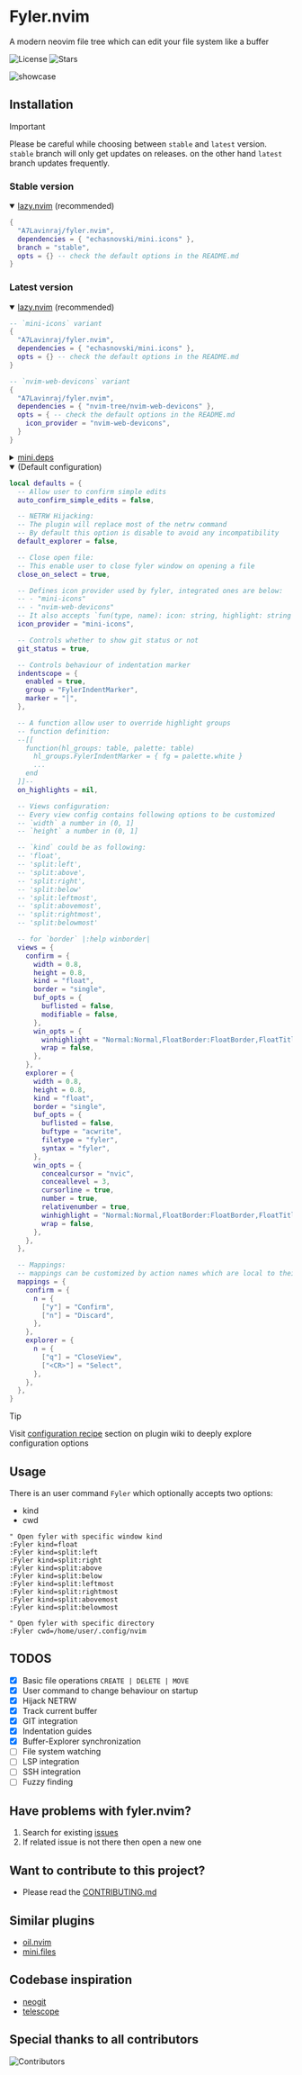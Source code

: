 # Fyler.nvim

A modern neovim file tree which can edit your file system like a buffer

![License](https://img.shields.io/github/license/A7Lavinraj/fyler.nvim?style=for-the-badge&logo=starship&color=ee999f&logoColor=D9E0EE&labelColor=302D41)
![Stars](https://img.shields.io/github/stars/A7Lavinraj/fyler.nvim?style=for-the-badge&logo=starship&color=c69ff5&logoColor=D9E0EE&labelColor=302D41)

![showcase](https://github.com/user-attachments/assets/c1dca603-7199-4a90-9a26-50dda96dec6e)

## Installation

> [!IMPORTANT]
> Please be careful while choosing between `stable` and `latest` version.
> `stable` branch will only get updates on releases.
> on the other hand `latest` branch updates frequently.

### Stable version

<details open>
  <summary><a href="https://github.com/folke/lazy.nvim">lazy.nvim</a> (recommended)</summary>

```lua
{
  "A7Lavinraj/fyler.nvim",
  dependencies = { "echasnovski/mini.icons" },
  branch = "stable",
  opts = {} -- check the default options in the README.md
}
```

</details>

### Latest version

<details open>
  <summary><a href="https://github.com/folke/lazy.nvim">lazy.nvim</a> (recommended)</summary>

```lua
-- `mini-icons` variant
{
  "A7Lavinraj/fyler.nvim",
  dependencies = { "echasnovski/mini.icons" },
  opts = {} -- check the default options in the README.md
}

-- `nvim-web-devicons` variant
{
  "A7Lavinraj/fyler.nvim",
  dependencies = { "nvim-tree/nvim-web-devicons" },
  opts = { -- check the default options in the README.md
    icon_provider = "nvim-web-devicons",
  }
}
```

</details>

<details>
  <summary><a href="https://github.com/echasnovski/mini.deps">mini.deps</a></summary>

```lua
add({
  source = 'A7Lavinraj/fyler.nvim',
  depends = { 'echasnovski/mini.icons' },
})
```

</details>

<details open>
  <summary>(Default configuration)</summary>

```lua
local defaults = {
  -- Allow user to confirm simple edits
  auto_confirm_simple_edits = false,

  -- NETRW Hijacking:
  -- The plugin will replace most of the netrw command
  -- By default this option is disable to avoid any incompatibility
  default_explorer = false,

  -- Close open file:
  -- This enable user to close fyler window on opening a file
  close_on_select = true,

  -- Defines icon provider used by fyler, integrated ones are below:
  -- - "mini-icons"
  -- - "nvim-web-devicons"
  -- It also accepts `fun(type, name): icon: string, highlight: string`
  icon_provider = "mini-icons",

  -- Controls whether to show git status or not
  git_status = true,

  -- Controls behaviour of indentation marker
  indentscope = {
    enabled = true,
    group = "FylerIndentMarker",
    marker = "│",
  },

  -- A function allow user to override highlight groups
  -- function definition:
  --[[
    function(hl_groups: table, palette: table)
      hl_groups.FylerIndentMarker = { fg = palette.white }
      ...
    end
  ]]--
  on_highlights = nil,

  -- Views configuration:
  -- Every view config contains following options to be customized
  -- `width` a number in (0, 1]
  -- `height` a number in (0, 1]

  -- `kind` could be as following:
  -- 'float',
  -- 'split:left',
  -- 'split:above',
  -- 'split:right',
  -- 'split:below'
  -- 'split:leftmost',
  -- 'split:abovemost',
  -- 'split:rightmost',
  -- 'split:belowmost'

  -- for `border` |:help winborder|
  views = {
    confirm = {
      width = 0.8,
      height = 0.8,
      kind = "float",
      border = "single",
      buf_opts = {
        buflisted = false,
        modifiable = false,
      },
      win_opts = {
        winhighlight = "Normal:Normal,FloatBorder:FloatBorder,FloatTitle:FloatTitle",
        wrap = false,
      },
    },
    explorer = {
      width = 0.8,
      height = 0.8,
      kind = "float",
      border = "single",
      buf_opts = {
        buflisted = false,
        buftype = "acwrite",
        filetype = "fyler",
        syntax = "fyler",
      },
      win_opts = {
        concealcursor = "nvic",
        conceallevel = 3,
        cursorline = true,
        number = true,
        relativenumber = true,
        winhighlight = "Normal:Normal,FloatBorder:FloatBorder,FloatTitle:FloatTitle",
        wrap = false,
      },
    },
  },

  -- Mappings:
  -- mappings can be customized by action names which are local to their view
  mappings = {
    confirm = {
      n = {
        ["y"] = "Confirm",
        ["n"] = "Discard",
      },
    },
    explorer = {
      n = {
        ["q"] = "CloseView",
        ["<CR>"] = "Select",
      },
    },
  },
}
```

</details>

> [!TIP]
> Visit [configuration recipe](https://github.com/A7Lavinraj/fyler.nvim/wiki#configuration-recipe)
> section on plugin wiki to deeply explore configuration options

## Usage

There is an user command `Fyler` which optionally accepts two options:

- kind
- cwd

```vim
" Open fyler with specific window kind
:Fyler kind=float
:Fyler kind=split:left
:Fyler kind=split:right
:Fyler kind=split:above
:Fyler kind=split:below
:Fyler kind=split:leftmost
:Fyler kind=split:rightmost
:Fyler kind=split:abovemost
:Fyler kind=split:belowmost

" Open fyler with specific directory
:Fyler cwd=/home/user/.config/nvim
```

## TODOS

- [x] Basic file operations `CREATE | DELETE | MOVE`
- [x] User command to change behaviour on startup
- [x] Hijack NETRW
- [x] Track current buffer
- [x] GIT integration
- [x] Indentation guides
- [x] Buffer-Explorer synchronization
- [ ] File system watching
- [ ] LSP integration
- [ ] SSH integration
- [ ] Fuzzy finding

## Have problems with fyler.nvim?

1. Search for existing [issues](https://github.com/A7Lavinraj/fyler.nvim/issues)
2. If related issue is not there then open a new one

## Want to contribute to this project?

- Please read the [CONTRIBUTING.md](https://github.com/A7Lavinraj/fyler.nvim/blob/main/CONTRIBUTING.md)

## Similar plugins

- [oil.nvim](https://github.com/stevearc/oil.nvim)
- [mini.files](https://github.com/echasnovski/mini.files)

## Codebase inspiration

- [neogit](https://github.com/NeogitOrg/neogit)
- [telescope](https://github.com/nvim-telescope/telescope.nvim)

## Special thanks to all contributors

![Contributors](https://contrib.rocks/image?repo=A7Lavinraj/fyler.nvim)
